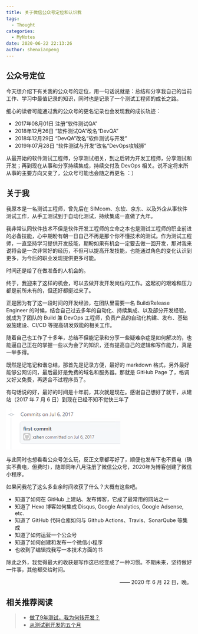 ```yaml
---
title: 关于微信公众号定位和认识我
tags:
  - Thought
categories:
  - MyNotes
date: 2020-06-22 22:13:26
author: shenxianpeng
---
```


## 公众号定位

今天想介绍下有关我的公众号的定位，用一句话说就是：总结和分享我自己的当前工作、学习中最值记录的知识，同时也是记录了一个测试工程师的成长之路。

细心的读者可能通过我的公众号的更名记录也会发现我的成长轨迹：

* 2017年08月01日 注册“软件测试QA”
* 2018年12月26日 “软件测试QA”改名“DevQA”
* 2018年12月29日 “DevQA”改名“软件测试与开发”
* 2019年07月28日 “软件测试与开发”改名“DevOps攻城狮”

从最开始的软件测试工程师，分享测试相关，到之后转为开发工程师，分享测试和开发；再到现在从事和分享持续集成，持续交付及 DevOps 相关。说不定将来所从事的主要方向又变了，公众号可能也会随之再更名 ：）

## 关于我

我原本是一名测试工程师，曾先后在 SIMcom、东软、京东、以及外企从事软件测试工作，从手工测试到于自动化测试，持续集成一直做了九年。

<!-- more -->

我非常认同软件技术不但是软件开发工程师的立命之本也是测试工程师的职业前进的必备技能，心中期盼有朝一日自己不再是那个你不懂技术的测试。作为测试工程师，一直坚持学习提供开发技能，期盼如果有机会一定要去做一回开发，那对我来说将会是一次非常好的经历，不但可以提高开发技能，也能通过角色的变化认识到更多，为今后的职业发现提供更多可能。

时间还是给了在做准备的人机会的。

终于，我迎来了这样的机会，可以去做开发开发岗位的工作。这起初的艰难和压力都是前所未有的，但还好都挺过来了。

正是因为有了这一段时间的开发经验，在团队里需要一名 Build/Release Engineer 的时候，结合自己过去多年的自动化、持续集成、以及部分开发经验，就成为了团队的 Build 兼 DevOps 工程师，负责产品的自动化构建、发布、基础设施建设、CI/CD 等提高研发效能的相关工作。

随着自己也工作了十多年，总结不但能记录和分享一些疑难杂症是如何解决的，也能逼自己正在的掌握一些以为会了的知识，还有提高自己的逻辑和写作能力，真是一举多得。

既然是记笔记和谐总结，那首先是记录方便，最好的 markdown 格式，另外最好能够公网访问，最后最好是免费的域名和服务器。那就是 GitHub Page 了，格调又好又免费，再适合不过程序员了。

有句话说的好，最好的时间是十年前，其次就是现在。感谢自己想好了就干，从建站（2017 年 7 月 6 日）到现在已经不知不觉快三年了

![](about-my-wechat-official-account/blog-first-commit.png)

与此同时也想看看公众号怎么玩，反正文章都写好了，顺便也发布下也不费电（确实不费电，但费时），随即同年八月注册了微信公众号，2020年为博客创建了微信小程序。

如果问我花了这么多业余时间收获了什么？大概有这些吧。

* 知道了如何在 GitHub 上建站、发布博客，它成了最常用的网站之一
* 知道了 Hexo 博客如何集成 Disqus, Google Analytics, Google Adsense, etc.
* 知道了 GitHub 代码仓库如何与 Github Actions、Travis、SonarQube 等集成
* 知道了如何运营一个公众号
* 知道了如何创建和发布一个微信小程序
* 也收到了编辑找我写一本技术方面的书

除此之外，我觉得最大的收获是写作这已经变成了一种习惯。不期未来，坚持做好一件事，其他都交给时间。

<p align="right">—— 2020 年 6 月 22 日，晚。</p>

## 相关推荐阅读

> * [做了9年测试，我为何转开发？](https://shenxianpeng.github.io/2018/07/why-I-move-to-development/)
> * [从测试到开发的五个月](https://shenxianpeng.github.io/2018/12/from-qa-to-dev/)



